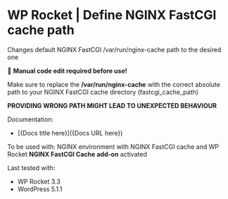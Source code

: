 # WP Rocket | Define NGINX FastCGI cache path

Changes default NGINX FastCGI /var/run/nginx-cache path to the desired one

📝 **Manual code edit required before use!**

Make sure to replace the **/var/run/nginx-cache** with the correct absolute path to your NGINX FastCGI cache directory (fastcgi_cache_path)

**PROVIDING WRONG PATH MIGHT LEAD TO UNEXPECTED BEHAVIOUR**

Documentation:
* [{Docs title here}]({Docs URL here})

To be used with:
NGINX environment with NGINX FastCGI cache and WP Rocket **NGINX FastCGI Cache add-on** activated 

Last tested with:
* WP Rocket 3.3
* WordPress 5.1.1
